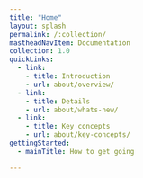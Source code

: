 ```yaml
---
title: "Home"
layout: splash
permalink: /:collection/
mastheadNavItem: Documentation
collection: 1.0
quickLinks:
  - link:
    - title: Introduction
    - url: about/overview/
  - link:
    - title: Details
    - url: about/whats-new/
  - link:
    - title: Key concepts
    - url: about/key-concepts/
gettingStarted:
  - mainTitle: How to get going

---
```

